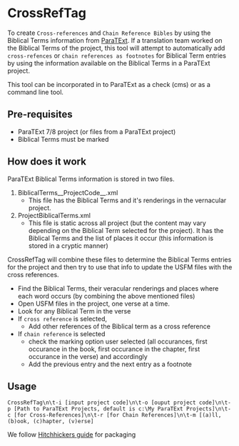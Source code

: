 # CrossRefTag

To create `Cross-references` and `Chain Reference Bibles` by using the Biblical Terms information from [ParaTExt](www.paratext.org). If a translation team worked on the Biblical Terms of the project, this tool will attempt to automatically add `cross-refences` or `chain references as footnotes` for Biblical Term entries by using the information available on the Biblical Terms in a ParaTExt project.

This tool can be incorporated in to ParaTExt as a check (cms) or as a command line tool.

## Pre-requisites

- ParaTExt 7/8 project (or files from a ParaTExt project)
- Biblical Terms must be marked

## How does it work

ParaTExt Biblical Terms information is stored in two files.

1. BiblicalTerms__ProjectCode__.xml
    - This file has the Biblical Terms and it's renderings in the vernacular project.
1. ProjectBiblicalTerms.xml
    - This file is static across all project (but the content may vary depending on the Biblical Term selected for the project). It has the Biblical Terms and the list of places it occur (this information is stored in a cryptic manner)

CrossRefTag will combine these files to determine the Biblical Terms entries for the project and then try to use that info to update the USFM files with the cross references. 

- Find the Biblical Terms, their veracular renderings and places where each word occurs (by combining the above mentioned files)
- Open USFM files in the project, one verse at a time.
- Look for any Biblical Term in the verse
- If `cross reference` is selected,
  - Add other references of the Biblical term as a cross reference
- If `chain reference` is selected
  - check the marking option user selected (all occurances, first occurance in the book, first occurance in the chapter, first occurance in the verse) and accordingly
  - Add the previous entry and the next entry as a footnote 

## Usage

```shell
CrossRefTag\n\t-i [input project code]\n\t-o [ouput project code]\n\t-p [Path to ParaTExt Projects, default is c:\My ParaTExt Projects]\n\t-c [for Cross-References]\n\t-r [for Chain References]\n\t-m [(a)ll, (b)ook, (c)hapter, (v)erse]
```

We follow [Hitchhickers guide](http://the-hitchhikers-guide-to-packaging.readthedocs.io/en/latest/creation.html) for packaging
